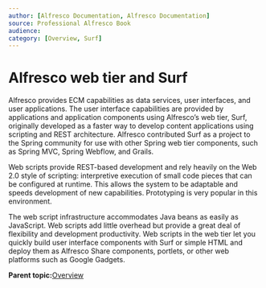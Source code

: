 ```yaml
---
author: [Alfresco Documentation, Alfresco Documentation]
source: Professional Alfresco Book
audience: 
category: [Overview, Surf]
---
```


# Alfresco web tier and Surf

Alfresco provides ECM capabilities as data services, user interfaces, and user applications. The user interface capabilities are provided by applications and application components using Alfresco’s web tier, Surf, originally developed as a faster way to develop content applications using scripting and REST architecture. Alfresco contributed Surf as a project to the Spring community for use with other Spring web tier components, such as Spring MVC, Spring Webflow, and Grails.

Web scripts provide REST-based development and rely heavily on the Web 2.0 style of scripting: interpretive execution of small code pieces that can be configured at runtime. This allows the system to be adaptable and speeds development of new capabilities. Prototyping is very popular in this environment.

The web script infrastructure accommodates Java beans as easily as JavaScript. Web scripts add little overhead but provide a great deal of flexibility and development productivity. Web scripts in the web tier let you quickly build user interface components with Surf or simple HTML and deploy them as Alfresco Share components, portlets, or other web platforms such as Google Gadgets.

**Parent topic:**[Overview](../concepts/system-about.md)

